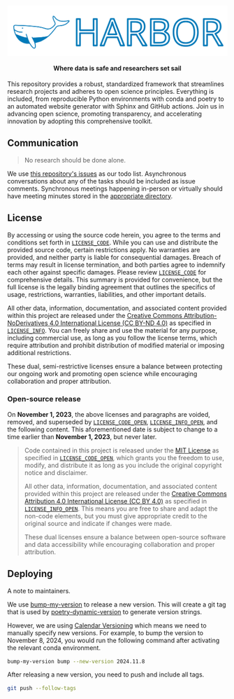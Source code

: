<img src="website/source/_static/images/harbor-logo.svg" alt="hamiparm" align="center">

<h4 align="center">Where data is safe and researchers set sail</h4>

This repository provides a robust, standardized framework that streamlines research projects and adheres to open science principles.
Everything is included, from reproducible Python environments with conda and poetry to an automated website generator with Sphinx and GitHub actions.
Join us in advancing open science, promoting transparency, and accelerating innovation by adopting this comprehensive toolkit.

## Communication

> No research should be done alone.

We use [this repository's issues](https://github.com/oasci/harbor/issues) as our todo list.
Asynchronous conversations about any of the tasks should be included as issue comments.
Synchronous meetings happening in-person or virtually should have meeting minutes stored in the [appropriate directory](01-management/03-meetings).

## License

By accessing or using the source code herein, you agree to the terms and conditions set forth in [`LICENSE_CODE`](https://github.com/oasci/harbor/blob/main/LICENSE_CODE.md).
While you can use and distribute the provided source code, certain restrictions apply.
No warranties are provided, and neither party is liable for consequential damages.
Breach of terms may result in license termination, and both parties agree to indemnify each other against specific damages.
Please review [`LICENSE_CODE`](https://github.com/oasci/harbor/blob/main/LICENSE_CODE.md) for comprehensive details.
This summary is provided for convenience, but the full license is the legally binding agreement that outlines the specifics of usage, restrictions, warranties, liabilities, and other important details.

All other data, information, documentation, and associated content provided within this project are released under the [Creative Commons Attribution-NoDerivatives 4.0 International License (CC BY-ND 4.0)](https://creativecommons.org/licenses/by-nd/4.0/) as specified in [`LICENSE_INFO`](https://github.com/oasci/harbor/blob/main/LICENSE_INFO.md).
You can freely share and use the material for any purpose, including commercial use, as long as you follow the license terms, which require attribution and prohibit distribution of modified material or imposing additional restrictions.

These dual, semi-restrictive licenses ensure a balance between protecting our ongoing work and promoting open science while encouraging collaboration and proper attribution.

### Open-source release

On **November 1, 2023**, the above licenses and paragraphs are voided, removed, and superseded by [`LICENSE_CODE_OPEN`](https://github.com/oasci/harbor/blob/main/LICENSE_CODE_OPEN.md), [`LICENSE_INFO_OPEN`](https://github.com/oasci/harbor/blob/main/LICENSE_INFO_OPEN.md), and the following content.
This aforementioned date is subject to change to a time earlier than **November 1, 2023**, but never later.

> Code contained in this project is released under the [MIT License](https://spdx.org/licenses/MIT.html) as specified in [`LICENSE_CODE_OPEN`](https://github.com/oasci/harbor/blob/main/LICENSE_CODE_OPEN.md), which grants you the freedom to use, modify, and distribute it as long as you include the original copyright notice and disclaimer.
>
> All other data, information, documentation, and associated content provided within this project are released under the [Creative Commons Attribution 4.0 International License (CC BY 4.0)](https://creativecommons.org/licenses/by/4.0/) as specified in [`LICENSE_INFO_OPEN`](https://github.com/oasci/harbor/blob/main/LICENSE_INFO_OPEN.md).
> This means you are free to share and adapt the non-code elements, but you must give appropriate credit to the original source and indicate if changes were made.
>
> These dual licenses ensure a balance between open-source software and data accessibility while encouraging collaboration and proper attribution.

## Deploying

A note to maintainers.

We use [bump-my-version](https://github.com/callowayproject/bump-my-version) to release a new version.
This will create a git tag that is used by [poetry-dynamic-version](https://github.com/mtkennerly/poetry-dynamic-versioning) to generate version strings.

However, we are using [Calendar Versioning](https://calver.org/) which means we need to manually specify new versions.
For example, to bump the version to November 8, 2024, you would run the following command after activating the relevant conda environment.

```bash
bump-my-version bump --new-version 2024.11.8
```

After releasing a new version, you need to push and include all tags.

```bash
git push --follow-tags
```
